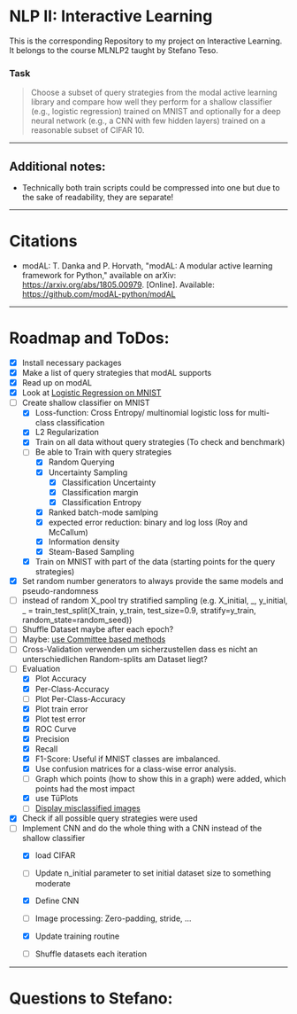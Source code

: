 # NLP II: Interactive Learning
 
This is the corresponding Repository to my project on Interactive Learning. It belongs to the course MLNLP2 taught by Stefano Teso.

### Task 
> Choose a subset of query strategies from the modal active learning library and compare how well they perform for a shallow classifier (e.g., logistic regression) trained on MNIST and optionally for a deep neural network (e.g., a CNN with few hidden layers) trained on a reasonable subset of CIFAR 10.

---
## Additional notes:
- Technically both train scripts could be compressed into one but due to the sake of readability, they are separate!
---

# Citations
- modAL: T. Danka and P. Horvath, "modAL: A modular active learning framework for Python," available on arXiv: https://arxiv.org/abs/1805.00979. [Online]. Available: https://github.com/modAL-python/modAL

--- 

# Roadmap and ToDos:
- [x] Install necessary packages
- [x] Make a list of query strategies that modAL supports
- [x] Read up on modAL
- [x] Look at [Logistic Regression on MNIST](https://github.com/michelucci/Logistic-Regression-Explained/blob/master/MNIST%20with%20Logistic%20Regression%20from%20scratch.ipynb)
- [ ] Create shallow classifier on MNIST
  - [x] Loss-function: Cross Entropy/ multinomial logistic loss for multi-class classification
  - [x] L2 Regularization
  - [x] Train on all data without query strategies (To check and benchmark)
  - [ ] Be able to Train with query strategies
    - [x] Random Querying
    - [x] Uncertainty Sampling
      - [x] Classification Uncertainty
      - [x] Classification margin
      - [x] Classification Entropy
    - [x] Ranked batch-mode samlping
    - [x] expected error reduction: binary and log loss (Roy and McCallum)
    - [x] Information density
    - [X] Steam-Based Sampling
  - [x] Train on MNIST with part of the data (starting points for the query strategies)
- [x] Set random number generators to always provide the same models and pseudo-randomness
- [ ] instead of random X_pool try stratified  sampling (e.g. X_initial, _, y_initial, _ = train_test_split(X_train, y_train, test_size=0.9, stratify=y_train, random_state=random_seed))
- [ ] Shuffle Dataset maybe after each epoch?
- [ ] Maybe: [use Committee based methods](https://modal-python.readthedocs.io/en/latest/content/models/Committee.html#query-strategies)
- [ ] Cross-Validation verwenden um sicherzustellen dass es nicht an unterschiedlichen Random-splits am Dataset liegt?
- [ ] Evaluation
  - [x] Plot Accuracy
  - [x] Per-Class-Accuracy
  - [ ] Plot Per-Class-Accuracy
  - [x] Plot train error
  - [x] Plot test error
  - [x] ROC Curve
  - [x] Precision
  - [x] Recall
  - [x] F1-Score: Useful if MNIST classes are imbalanced.
  - [x] Use confusion matrices for a class-wise error analysis.
  - [ ] Graph which points (how to show this in a graph) were added, which points had the most impact
  - [x] use TüPlots
  - [ ] [Display misclassified images](https://towardsdatascience.com/logistic-regression-using-python-sklearn-numpy-mnist-handwriting-recognition-matplotlib-a6b31e2b166a)
- [x] Check if all possible query strategies were used
- [ ] Implement CNN and do the whole thing with a CNN instead of the shallow classifier
  - [x] load CIFAR
  - [ ] Update n_initial parameter to set initial dataset size to something moderate
  - [x] Define CNN
  - [ ] Image processing: Zero-padding, stride, ...
  - [x] Update training routine
  - [ ] Shuffle datasets each iteration


---

# Questions to Stefano: